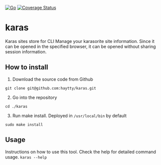[![Go](https://github.com/haytty/karas/actions/workflows/go.yml/badge.svg)](https://github.com/haytty/karas/actions/workflows/go.yml)
[![Coverage Status](https://coveralls.io/repos/github/haytty/karas/badge.svg?branch=master)](https://coveralls.io/github/haytty/karas?branch=master)

# karas
Karas sites store for CLI
Manage your karasorite site information.
Since it can be opened in the specified browser, it can be opened without sharing session information.

## How to install
1. Download the source code from Github
```
git clone git@github.com:haytty/karas.git
```
2. Go into the repository
```
cd ./karas
```
3. Run make install.
Deployed in `/usr/local/bin` by default
```
sudo make install
```

## Usage
Instructions on how to use this tool.
Check the help for detailed command usage. `karas --help`
